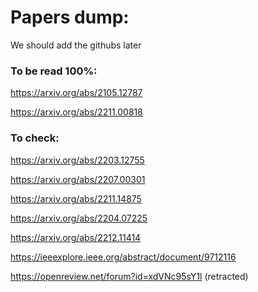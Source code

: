 # Papers dump:

We should add the githubs later 

### To be read 100%: 

https://arxiv.org/abs/2105.12787

https://arxiv.org/abs/2211.00818

### To check:

https://arxiv.org/abs/2203.12755

https://arxiv.org/abs/2207.00301

https://arxiv.org/abs/2211.14875

https://arxiv.org/abs/2204.07225

https://arxiv.org/abs/2212.11414

https://ieeexplore.ieee.org/abstract/document/9712116

https://openreview.net/forum?id=xdVNc95sY1l (retracted)
